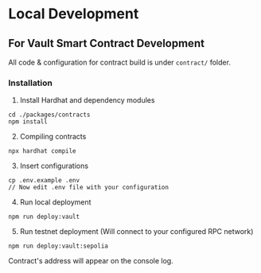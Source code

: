 # Local Development

## For Vault Smart Contract Development
All code & configuration for contract build is under `contract/` folder.
### Installation
1. Install Hardhat and dependency modules
```
cd ./packages/contracts
npm install
```
2. Compiling contracts
```
npx hardhat compile
```
3. Insert configurations
```
cp .env.example .env
// Now edit .env file with your configuration 
```
4. Run local deployment
```
npm run deploy:vault
```
5. Run testnet deployment (Will connect to your configured RPC network)
```
npm run deploy:vault:sepolia
```
Contract's address will appear on the console log.